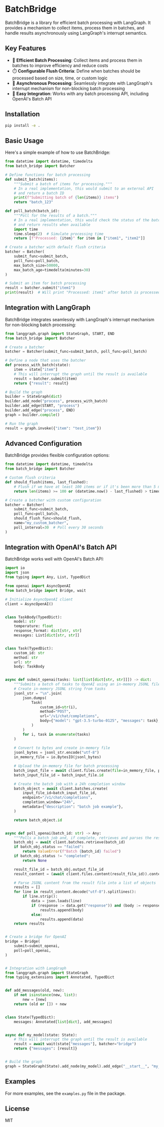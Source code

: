 # BatchBridge

BatchBridge is a library for efficient batch processing with LangGraph. It provides a mechanism to collect items, process them in batches, and handle results asynchronously using LangGraph's interrupt semantics.

## Key Features

- 🚀 **Efficient Batch Processing**: Collect items and process them in batches to improve efficiency and reduce costs
- ⏱️ **Configurable Flush Criteria**: Define when batches should be processed based on size, time, or custom logic
- 🔄 **Asynchronous Processing**: Seamlessly integrate with LangGraph's interrupt mechanism for non-blocking batch processing
- 🔌 **Easy Integration**: Works with any batch processing API, including OpenAI's Batch API

## Installation

```bash
pip install -e .
```

## Basic Usage

Here's a simple example of how to use BatchBridge:

```python
from datetime import datetime, timedelta
from batch_bridge import Batcher

# Define functions for batch processing
def submit_batch(items):
    """Submit a batch of items for processing."""
    # In a real implementation, this would submit to an external API
    # and return a batch ID
    print(f"Submitting batch of {len(items)} items")
    return "batch_123"

def poll_batch(batch_id):
    """Poll for the results of a batch."""
    # In a real implementation, this would check the status of the batch
    # and return results when available
    import time
    time.sleep(2)  # Simulate processing time
    return [f"Processed: {item}" for item in ["item1", "item2"]]

# Create a batcher with default flush criteria
batcher = Batcher(
    submit_func=submit_batch,
    poll_func=poll_batch,
    max_batch_size=50000,
    max_batch_age=timedelta(minutes=30)
)

# Submit an item for batch processing
result = batcher.submit("item1")
print(result)  # Will print "Processed: item1" after batch is processed
```

## Integration with LangGraph

BatchBridge integrates seamlessly with LangGraph's interrupt mechanism for non-blocking batch processing:

```python
from langgraph.graph import StateGraph, START, END
from batch_bridge import Batcher

# Create a batcher
batcher = Batcher(submit_func=submit_batch, poll_func=poll_batch)

# Define a node that uses the batcher
def process_with_batch(state):
    item = state["item"]
    # This will interrupt the graph until the result is available
    result = batcher.submit(item)
    return {"result": result}

# Build the graph
builder = StateGraph(dict)
builder.add_node("process", process_with_batch)
builder.add_edge(START, "process")
builder.add_edge("process", END)
graph = builder.compile()

# Run the graph
result = graph.invoke({"item": "test_item"})
```

## Advanced Configuration

BatchBridge provides flexible configuration options:

```python
from datetime import datetime, timedelta
from batch_bridge import Batcher

# Custom flush criteria
def should_flush(items, last_flushed):
    # Flush if we have at least 100 items or if it's been more than 5 minutes
    return len(items) >= 100 or (datetime.now() - last_flushed) > timedelta(minutes=5)

# Create a batcher with custom configuration
batcher = Batcher(
    submit_func=submit_batch,
    poll_func=poll_batch,
    should_flush_func=should_flush,
    name="my_custom_batcher",
    poll_interval=30  # Poll every 30 seconds
)
```

## Integration with OpenAI's Batch API

BatchBridge works well with OpenAI's Batch API:

```python
import io
import json
from typing import Any, List, TypedDict

from openai import AsyncOpenAI
from batch_bridge import Bridge, wait

# Initialize AsyncOpenAI client
client = AsyncOpenAI()


class TaskBody(TypedDict):
    model: str
    temperature: float
    response_format: dict[str, str]
    messages: List[dict[str, str]]


class Task(TypedDict):
    custom_id: str
    method: str
    url: str
    body: TaskBody


async def submit_openai(tasks: list[list[dict[str, str]]]) -> dict:
    """Submits a batch of tasks to OpenAI using an in-memory JSONL file."""
    # Create in-memory JSONL string from tasks
    jsonl_str = "\n".join(
        json.dumps(
            Task(
                custom_id=str(i),
                method="POST",
                url="/v1/chat/completions",
                body={"model": "gpt-3.5-turbo-0125", "messages": task},
            )
        )
        for i, task in enumerate(tasks)
    )
    
    # Convert to bytes and create in-memory file
    jsonl_bytes = jsonl_str.encode("utf-8")
    in_memory_file = io.BytesIO(jsonl_bytes)

    # Upload the in-memory file for batch processing
    batch_input_file = await client.files.create(file=in_memory_file, purpose="batch")
    batch_input_file_id = batch_input_file.id

    # Create the batch job with a 24h completion window
    batch_object = await client.batches.create(
        input_file_id=batch_input_file_id,
        endpoint="/v1/chat/completions",
        completion_window="24h",
        metadata={"description": "batch job example"},
    )

    return batch_object.id


async def poll_openai(batch_id: str) -> Any:
    """Polls a batch job and, if complete, retrieves and parses the results."""
    batch_obj = await client.batches.retrieve(batch_id)
    if batch_obj.status == "failed":
        return ValueError(f"Batch {batch_id} failed")
    if batch_obj.status != "completed":
        return None

    result_file_id = batch_obj.output_file_id
    result_content = (await client.files.content(result_file_id)).content

    # Parse JSONL content from the result file into a list of objects
    results = []
    for line in result_content.decode("utf-8").splitlines():
        if line.strip():
            data = json.loads(line)
            if (response := data.get("response")) and (body := response.get("body")):
                results.append(body)
            else:
                results.append(data)
    return results


# Create a bridge for OpenAI
bridge = Bridge(
    submit=submit_openai,
    poll=poll_openai,
)


# Integration with LangGraph
from langgraph.graph import StateGraph
from typing_extensions import Annotated, TypedDict


def add_messages(old, new):
    if not isinstance(new, list):
        new = [new]
    return (old or []) + new


class State(TypedDict):
    messages: Annotated[list[dict], add_messages]


async def my_model(state: State):
    # This will interrupt the graph until the result is available
    result = await wait(state["messages"], batcher="bridge")
    return {"messages": [result]}


# Build the graph
graph = StateGraph(State).add_node(my_model).add_edge("__start__", "my_model").compile()
```

## Examples

For more examples, see the `examples.py` file in the package.

## License

MIT